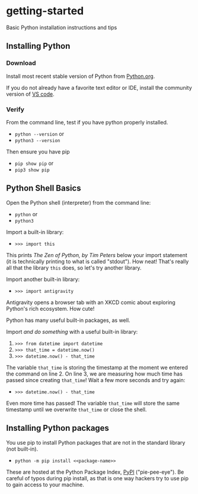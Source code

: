 # getting-started

Basic Python installation instructions and tips

## Installing Python

### Download

Install most recent stable version of Python from [Python.org](https://www.python.org/downloads/).

If you do not already have a favorite text editor or IDE, install the community version of [VS code](https://code.visualstudio.com/download/).

### Verify

From the command line, test if you have python properly installed.
- `python --version` or
- `python3 --version`

Then ensure you have pip
- `pip show pip` or
- `pip3 show pip`

## Python Shell Basics

Open the Python shell (interpreter) from the command line:
- `python` or
- `python3`

Import a built-in library:
- `>>> import this`

This prints _The Zen of Python, by Tim Peters_ below your import statement
(it is technically printing to what is called "stdout"). How neat!
That's really all that the library `this` does, so let's try another library.

Import another built-in library:
- `>>> import antigravity`

Antigravity opens a browser tab with an XKCD comic about exploring Python's rich ecosystem. How cute!

Python has many useful built-in packages, as well.

Import _and do something_ with a useful built-in library:
1. `>>> from datetime import datetime`
1. `>>> that_time = datetime.now()`
1. `>>> datetime.now() - that_time`

The variable `that_time` is storing the timestamp at the moment we entered the command on line 2.
On line 3, we are measuring how much time has passed since creating `that_time`!
Wait a few more seconds and try again:
- `>>> datetime.now() - that_time`

Even more time has passed! The variable `that_time` will store the same timestamp until
we overwrite `that_time` or close the shell.

## Installing Python packages

You use pip to install Python packages that are not in the standard library (not built-in).
- `python -m pip install <<package-name>>`

These are hosted at the Python Package Index, [PyPI](https://pypi.org) ("pie-pee-eye").
Be careful of typos during pip install, as that is one way hackers try to use pip to gain access to your machine.
